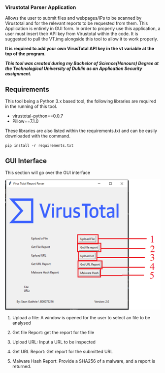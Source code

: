 ### Virustotal Parser Application 
Allows the user to submit files and webpages/IPs to be scanned by Virustotal and for the relevant reports to be requested from them.
This Application is entirely in GUI form.
In order to properly use this application, a user must insert their API key from Virustotal within the code.
It is suggested to pull the VT.img alongside this tool to allow it to work properly.

**It is required to add your own VirusTotal API key in the vt variable at the top of the program.**

_**This tool was created during my Bachelor of Science(Honours) Degree at the Technological University of Dublin as an Application Security assignment.**_

## Requirements
This tool being a Python 3.x based tool, the following libraries are required in the running of this tool. 

- virustotal-python==0.0.7
- Pillow==7.1.0

These libraries are also listed within the requirements.txt and can be easily downloaded with the command.
```
pip install -r requirements.txt 
```

## GUI Interface 
This section will go over the GUI interface

![Main menu](https://github.com/McLabraid/VirusTotal-Parser-Application/blob/master/RMImages/Main.png)

1. Upload a file: A window is opened for the user to select an file to be analysed

2.	Get file Report: get the report for the file

3.	Upload URL: Input a URL to be inspected

4.	Get URL Report: Get report for the submitted URL

5. Malware Hash Report: Provide a SHA256 of a malware, and a report is returned.

